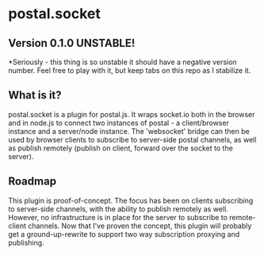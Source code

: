# postal.socket

## Version 0.1.0 UNSTABLE!
*Seriously - this thing is so unstable it should have a negative version number.  Feel free to play with it, but keep tabs on this repo as I stabilize it.

## What is it?
postal.socket is a plugin for postal.js.  It wraps socket.io both in the browser and in node.js to connect two instances of postal - a client/browser instance and a server/node instance. The 'websocket' bridge can then be used by browser clients to subscribe to server-side postal channels, as well as publish remotely (publish on client, forward over the socket to the server).

## Roadmap
This plugin is proof-of-concept.  The focus has been on clients subscribing to server-side channels, with the ability to publish remotely as well.  However, no infrastructure is in place for
the server to subscribe to remote-client channels.  Now that I've proven the concept, this plugin will probably get a ground-up-rewrite to support two way subscription proxying and publishing.